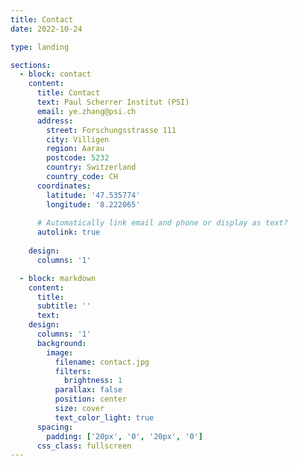 ```yaml
---
title: Contact
date: 2022-10-24

type: landing

sections:
  - block: contact
    content:
      title: Contact
      text: Paul Scherrer Institut (PSI)
      email: ye.zhang@psi.ch
      address:
        street: Forschungsstrasse 111
        city: Villigen
        region: Aarau
        postcode: 5232
        country: Switzerland
        country_code: CH
      coordinates:
        latitude: '47.535774'
        longitude: '8.222065'
    
      # Automatically link email and phone or display as text?
      autolink: true
    
    design:
      columns: '1'

  - block: markdown
    content:
      title:
      subtitle: ''
      text:
    design:
      columns: '1'
      background:
        image: 
          filename: contact.jpg
          filters:
            brightness: 1
          parallax: false
          position: center
          size: cover
          text_color_light: true
      spacing:
        padding: ['20px', '0', '20px', '0']
      css_class: fullscreen
---
```

